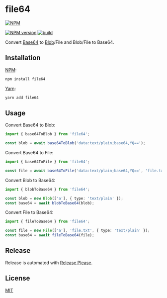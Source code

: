 # file64

[![NPM](https://nodei.co/npm/file64.png)](https://nodei.co/npm/file64/)

[![NPM version](https://img.shields.io/npm/v/file64.svg)](https://www.npmjs.com/package/file64)
[![build](https://github.com/encrypit/file64/actions/workflows/build.yml/badge.svg)](https://github.com/encrypit/file64/actions/workflows/build.yml)

Convert [Base64](https://developer.mozilla.org/docs/Glossary/Base64) to [Blob](https://javascript.info/blob)/File and Blob/File to Base64.

## Installation

[NPM](https://www.npmjs.com/package/file64):

```sh
npm install file64
```

[Yarn](https://yarnpkg.com/package/file64):

```sh
yarn add file64
```

## Usage

Convert Base64 to Blob:

```ts
import { base64ToBlob } from 'file64';

const blob = await base64ToBlob('data:text/plain;base64,YQ==');
```

Convert Base64 to File:

```ts
import { base64ToFile } from 'file64';

const file = await base64ToFile('data:text/plain;base64,YQ==', 'file.txt');
```

Convert Blob to Base64:

```ts
import { blobToBase64 } from 'file64';

const blob = new Blob(['a'], { type: 'text/plain' });
const base64 = await blobToBase64(blob);
```

Convert File to Base64:

```ts
import { fileToBase64 } from 'file64';

const file = new File(['a'], 'file.txt', { type: 'text/plain' });
const base64 = await fileToBase64(file);
```

## Release

Release is automated with [Release Please](https://github.com/googleapis/release-please).

## License

[MIT](https://github.com/encrypit/file64/blob/master/LICENSE)
